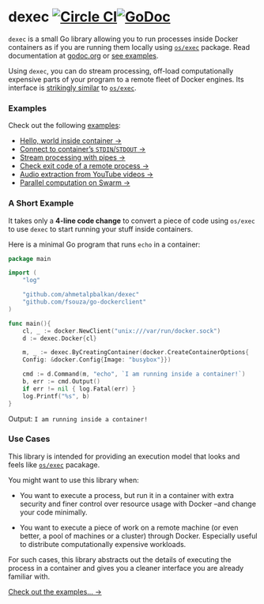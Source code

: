 # dexec [![Circle CI](https://circleci.com/gh/ahmetalpbalkan/dexec.svg?style=svg&circle-token=8d44d40f5d14602f6d95705d88c3b2c7ecc9bff9)](https://circleci.com/gh/ahmetalpbalkan/dexec)[![GoDoc](https://godoc.org/github.com/ahmetalpbalkan/dexec?status.png)][godoc]


`dexec` is a small Go library allowing you to run processes inside 
Docker containers as if you are running them locally using [`os/exec`][osexec] package.
Read documentation at [godoc.org][godoc] or [see examples](examples).

Using `dexec`, you can do stream processing, off-load computationally
expensive parts of your program to a remote fleet of Docker engines.
Its interface is [strikingly similar][godoc] to [`os/exec`][osexec].

[osexec]: https://godoc.org/os/exec
[godoc]: https://godoc.org/github.com/ahmetalpbalkan/dexec

### Examples

Check out the following [examples](examples):

- [Hello, world inside container →](examples/100-hello)
- [Connect to container’s `STDIN`/`STDOUT` →](examples/200-stdin-stdout)
- [Stream processing with pipes →](examples/300-pipes)
- [Check exit code of a remote process →](examples/400-exit-code)
- [Audio extraction from YouTube videos →](examples/500-video-processing)
- [Parallel computation on Swarm →](examples/600-parallel-compute)

### A Short Example 

It takes only a **4-line code change** to convert a piece of code
using `os/exec` to use `dexec` to start running your stuff inside containers.

Here is a minimal Go program that runs `echo` in a container:

```go
package main

import (
	"log"

	"github.com/ahmetalpbalkan/dexec"
	"github.com/fsouza/go-dockerclient"
)

func main(){
	cl, _ := docker.NewClient("unix:///var/run/docker.sock")
	d := dexec.Docker{cl}

	m, _ := dexec.ByCreatingContainer(docker.CreateContainerOptions{
	Config: &docker.Config{Image: "busybox"}})

	cmd := d.Command(m, "echo", `I am running inside a container!`)
	b, err := cmd.Output()
	if err != nil { log.Fatal(err) }
	log.Printf("%s", b)
}
```

Output: `I am running inside a container!`

### Use Cases

This library is intended for providing an execution model that looks and feels
like [`os/exec`][osexec] pacakage.

You might want to use this library when:

- You want to execute a process, but run it in a container with extra security
  and finer control over resource usage with Docker –and change your code
  minimally.

- You want to execute a piece of work on a remote machine (or even better, a pool
  of machines or a cluster) through Docker. Especially useful to distribute
  computationally expensive workloads.

For such cases, this library abstracts out the details of executing the process
in a container and gives you a cleaner interface you are already familiar with.

[Check out the examples... →](examples)
